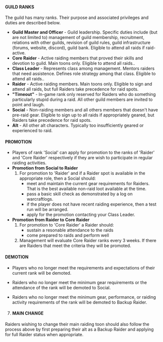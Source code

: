 
 #### GUILD RANKS
    

The guild has many ranks. Their purpose and associated privileges and duties are described below.

- **Guild Master and Officer**  - Guild leadership. Specific duties include (but are not limited to) management of guild membership, recruitment, relations with other guilds, revision of guild rules, guild infrastructure (forums, website, discord), guild bank. Eligible to attend all raids if raid-active.
- **Core Raider**  - Active raiding members that proved their skills and devotion to guild. Main toons only. Eligible to attend all raids..
- **Class Leader**  - Represents class among management. Mentors raiders that need assistence. Defines role strategy among that class. Eligible to attend all raids..
- **Raider**  - Active raiding members. Main toons only. Eligible to sign and attend all raids, but full Raiders take precedence for raid spots.
- **"Timeout"**  - In-game rank only reserved for Raiders who do something particularly stupid during a raid. All other guild members are invited to point and laugh.
- **Social**  - Non-raiding members and all others members that doesn't have pre-raid gear. Eligible to sign up to all raids if appropriately geared, but Raiders take precedence for raid spots.
- **Alt**  - All other alt characters. Typically too insufficiently geared or experienced to raid.

 #### PROMOTION
    

-   Players of rank 'Social' can apply for promotion to the ranks of 'Raider' and 'Core Raider' respectively if they are wish to participate in regular raiding activities.
-   **Promotion from Social to Raider**
    1.  For promotion to 'Raider' and if a Raider spot is available in the appropriate role, then a Social should:
        -   meet and maintain the current gear requirements for Raiders. That is the best available non-raid loot available at the time.
        -   pass a basic skill check as demonstrated by a log on warcraftlogs.
        -  if the player does not have recent raiding experience, then a test run will be arranged.
        -   apply for the promotion contacting your Class Leader.
-   **Promotion from Raider to Core Raider**
    1.  For promotion to 'Core Raider' a Raider should:
        -  sustain a resonable attendance to the raids
        -  come prepared to raids and perform well
    2.  Management will evaluate Core Raider ranks every 3 weeks. If there are Raiders that meet the criteria they will be promoted.

#### DEMOTION
    

-   Players who no longer meet the requirements and expectations of their current rank will be demoted.
-   Raiders who no longer meet the minimum gear requirements or the attendance of the rank will be demoted to Social.

-   Raiders who no longer meet the minimum gear, performance, or raiding activity requirements of the rank will be demoted to Backup Raider.

7.  #### MAIN CHANGE
    
Raiders wishing to change their main raiding toon should also follow the process above by first preparing their alt as a Backup Raider and applying for full Raider status when appropriate.
<!--stackedit_data:
eyJoaXN0b3J5IjpbLTIwMjMyMjAwNDksMTI1NDM4OTYyMV19
-->
